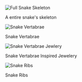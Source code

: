 ![Full Snake Skeleton](https://www.sciencefriday.com/wp-content/uploads/2018/10/Forest-cobra-caudal1.jpg)

A entire snake's skeleton

![Snake Vertabrae](https://i.etsystatic.com/7131132/r/il/39d776/1674810276/il_570xN.1674810276_7v1u.jpg)

Snake Vertabrae

![Snake Vertabrae Jewlery](https://www.tikaimports.com/sites/tikaimports.com/files/styles/node_view_large/public/sv04-03.jpg?itok=2Y3Zgvcc)

Snake Vertabrae Inspired Jewelery

![Snake Ribs](https://cdn.shopify.com/s/files/1/1467/6660/products/IMG_9531_e20ec643-1b6f-466d-8cd6-5ea2de3fb26b.jpg?v=1534885447)

Snake Ribs

